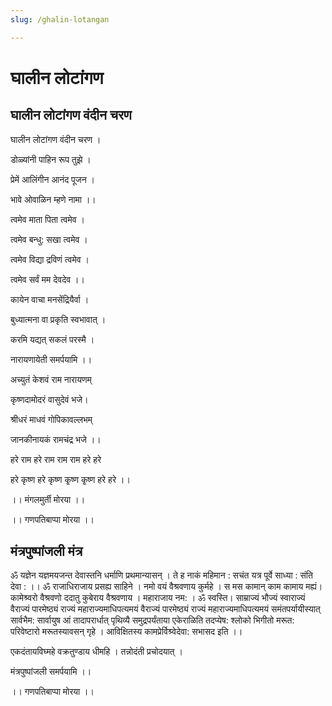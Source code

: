 ```yaml
---
slug: /ghalin-lotangan

---
```

# घालीन लोटांगण
## घालीन लोटांगण वंदीन चरण

घालीन लोटांगण वंदीन चरण ।

डोळ्यांनी पाहिन रूप तुझे ।

प्रेमें आलिंगीन आनंद पूजन ।

भावे ओवाळिन म्हणे नामा ।।

त्वमेव माता पिता त्वमेव ।

त्वमेव बन्धु: सखा त्वमेव ।

त्वमेव विद्या द्रविणं त्वमेव ।

त्वमेव सर्वं मम देवदेव ।।

कायेन वाचा मनसेंद्रियैर्वा ।

बुध्यात्मना वा प्रकृति स्वभावात् ।

करमि यद्यत् सकलं परस्मै ।

नारायणायेती समर्पयामि ।।

अच्युतं केशवं राम नारायणम्

कृष्णदामोदरं वासुदेवं भजे।

श्रीधरं माधवं गोपिकावल्लभम्

जानकीनायकं रामचंद्र भजे ।।

हरे राम हरे राम राम राम हरे हरे

हरे कृष्ण हरे कृष्ण कृ्ष्ण कृ्ष्ण हरे हरे ।।

।। मंगलमुर्ती मोरया ।।

।। गणपतिबाप्पा मोरया ।।

##  मंत्रपुष्पांजली मंत्र 
ॐ यज्ञेन यज्ञमयजन्त देवास्तनि धर्माणि प्रथमान्यासन् ।
ते ह नाकं महिमान : सचंत यत्र पूर्वे साध्या : संति देवा : ।।
ॐ राजाधिराजाय प्रसह्य साहिने ।
नमो वयं वैश्रवणाय कुर्महे ।
स मस कामान् काम कामाय मह्यं।
कामेश्र्वरो वैश्रवणो ददातु कुबेराय वैश्रवणाय ।
महाराजाय नम: ।
ॐ स्वस्ति। साम्राज्यं भौज्यं स्वाराज्यं
वैराज्यं पारमेष्ठ्यं राज्यं महाराज्यमाधिपत्यमयं
वैराज्यं पारमेष्ठ्यं राज्यं महाराज्यमाधिपत्यमयं
समंतपर्यायीस्यात् सार्वभैम: सार्वायुष आं
तादापरार्धात् पृथिव्यै समुद्रपर्यंताया एकेराळिति
तदप्येष: श्लोको भिगीतो मरूत: परिवेष्टारो
मरूतस्यावसन् गृहे ।
आविक्षितस्य कामप्रेर्विश्र्वेदेवा: सभासद इति ।।

एकदंतायविघ्महे वक्रतुण्डाय धीमहि ।
तन्नोदंती प्रचोदयात् ।

मंत्रपुष्पांजली समर्पयामि ।।

।। गणपतिबाप्पा मोरया ।।
